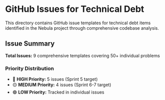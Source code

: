 # GitHub Issues for Technical Debt

This directory contains GitHub issue templates for technical debt items identified in the Nebula project through comprehensive codebase analysis.

## Issue Summary

**Total Issues:** 9 comprehensive templates covering 50+ individual problems

### Priority Distribution

- 🔴 **HIGH Priority:** 5 issues (Sprint 5 target)
- 🟡 **MEDIUM Priority:** 4 issues (Sprint 6-7 target)
- 🟢 **LOW Priority:** Tracked in individual issues

